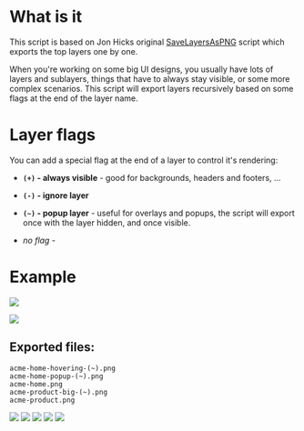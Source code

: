 # What is it

This script is based on Jon Hicks original [SaveLayersAsPNG][SaveLayersAsPNG] script
which exports the top layers one by one.

When you're working on some big UI designs, you usually have lots of layers and sublayers, things that have to always stay visible, or some more complex scenarios.
This script will export layers recursively based on some flags at the end of the layer name.

# Layer flags

You can add a special flag at the end of a layer to control it's rendering:

* **`(+)` - always visible** - good for backgrounds, headers and footers, ...
	
* **`(-)` - ignore layer**

* **`(~)` - popup layer** - useful for overlays and popups, the script will export once with the layer hidden, and once visible.

* *no flag* - 

# Example

![](raw/master/sample/overlay.png)

![](raw/master/sample/layers.png)

## Exported files:

	acme-home-hovering-(~).png
	acme-home-popup-(~).png
	acme-home.png
	acme-product-big-(~).png
	acme-product.png

![](raw/master/sample/export/acme-home-hovering-\(~\).png)
![](raw/master/sample/export/acme-home-popup-\(~\).png)
![](raw/master/sample/export/acme-home.png)
![](raw/master/sample/export/acme-product-big-\(~\).png)
![](raw/master/sample/export/acme-product.png)

[SaveLayersAsPNG]: http://www.hicksdesign.co.uk/journal/illustrator-exporting-layers-to-png